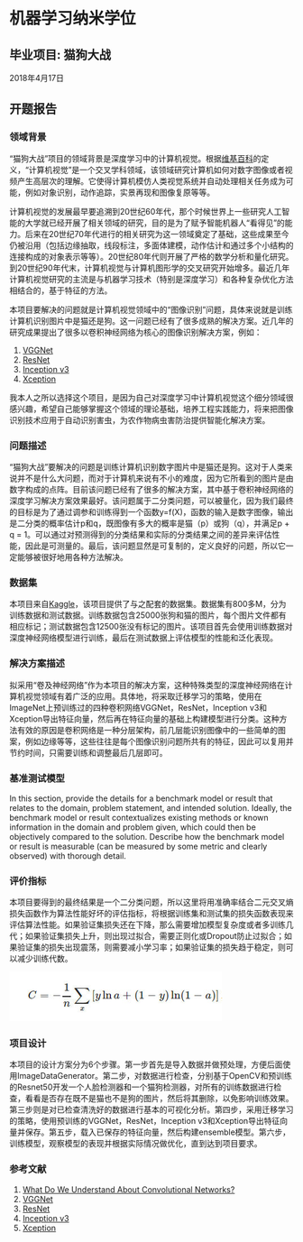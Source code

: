 # 机器学习纳米学位
## 毕业项目: 猫狗大战
2018年4月17日

## 开题报告

### 领域背景

“猫狗大战”项目的领域背景是深度学习中的计算机视觉。根据[维基百科](https://en.wikipedia.org/wiki/Computer_vision)的定义，“计算机视觉”是一个交叉学科领域，该领域研究计算机如何对数字图像或者视频产生高层次的理解。它使得计算机模仿人类视觉系统并自动处理相关任务成为可能，例如对象识别，动作追踪，实景再现和图像复原等等。

计算机视觉的发展最早要追溯到20世纪60年代，那个时候世界上一些研究人工智能的大学就已经开展了相关领域的研究，目的是为了赋予智能机器人“看得见”的能力。后来在20世纪70年代进行的相关研究为这一领域奠定了基础，这些成果至今仍被沿用（包括边缘抽取，线段标注，多面体建模，动作估计和通过多个小结构的连接构成的对象表示等等）。20世纪80年代则开展了严格的数学分析和量化研究。到20世纪90年代末，计算机视觉与计算机图形学的交叉研究开始增多。最近几年计算机视觉研究的主流是与机器学习技术（特别是深度学习）和各种复杂优化方法相结合的，基于特征的方法。

本项目要解决的问题就是计算机视觉领域中的“图像识别”问题，具体来说就是训练计算机识别图片中是猫还是狗。这一问题已经有了很多成熟的解决方案。近几年的研究成果提出了很多以卷积神经网络为核心的图像识别解决方案，例如：

1. [VGGNet](https://arxiv.org/abs/1409.1556)
2. [ResNet](https://arxiv.org/abs/1512.03385)
3. [Inception v3](https://arxiv.org/abs/1512.00567)
4. [Xception](https://arxiv.org/abs/1610.02357)

我本人之所以选择这个项目，是因为自己对深度学习中计算机视觉这个细分领域很感兴趣，希望自己能够掌握这个领域的理论基础，培养工程实践能力，将来把图像识别技术应用于自动识别害虫，为农作物病虫害防治提供智能化解决方案。

### 问题描述

“猫狗大战”要解决的问题是训练计算机识别数字图片中是猫还是狗。这对于人类来说并不是什么大问题，而对于计算机来说有不小的难度，因为它所看到的图片是由数字构成的点阵。目前该问题已经有了很多的解决方案，其中基于卷积神经网络的深度学习解决方案效果最好。该问题属于二分类问题，可以被量化，因为我们最终的目标是为了通过调参和训练得到一个函数y=f(X)，函数的输入是数字图像，输出是二分类的概率估计p和q，既图像有多大的概率是猫（p）或狗（q），并满足p + q = 1。可以通过对预测得到的分类结果和实际的分类结果之间的差异来评估性能，因此是可测量的。最后，该问题显然是可复制的，定义良好的问题，所以它一定能够被很好地用各种方法解决。

### 数据集

本项目来自[Kaggle](https://www.kaggle.com/c/dogs-vs-cats-redux-kernels-edition)，该项目提供了与之配套的数据集。数据集有800多M，分为训练数据和测试数据。训练数据包含25000张狗和猫的图片，每个图片文件都有相应标记；测试数据包含12500张没有标记的图片。该项目首先会使用训练数据对深度神经网络模型进行训练，最后在测试数据上评估模型的性能和泛化表现。

### 解决方案描述

拟采用“卷及神经网络”作为本项目的解决方案，这种特殊类型的深度神经网络在计算机视觉领域有着广泛的应用。具体地，将采取迁移学习的策略，使用在ImageNet上预训练过的四种卷积网络VGGNet，ResNet，Inception v3和Xception导出特征向量，然后再在特征向量的基础上构建模型进行分类。这种方法有效的原因是卷积网络是一种分层架构，前几层能识别图像中的一些简单的图案，例如边缘等等，这些往往是每个图像识别问题所共有的特征，因此可以复用并节约时间，只需要训练和调整最后几层即可。

### 基准测试模型

In this section, provide the details for a benchmark model or result that relates to the domain, problem statement, and intended solution. Ideally, the benchmark model or result contextualizes existing methods or known information in the domain and problem given, which could then be objectively compared to the solution. Describe how the benchmark model or result is measurable (can be measured by some metric and clearly observed) with thorough detail.

### 评价指标

本项目要得到的最终结果是一个二分类问题，所以这里将用准确率结合二元交叉熵损失函数作为算法性能好坏的评估指标，将根据训练集和测试集的损失函数表现来评估算法性能。如果验证集损失还在下降，那么需要增加模型复杂度或者多训练几代；如果验证集损失上升，则出现过拟合，需要正则化或Dropout防止过拟合；如果验证集的损失出现震荡，则需要减小学习率；如果验证集的损失趋于稳定，则可以减少训练代数。

![binary cross entropy](./binary_cross_entropy.jpg)

### 项目设计

本项目的设计方案分为6个步骤。第一步首先是导入数据并做预处理，方便后面使用ImageDataGenerator。第二步，对数据进行检查，分别基于OpenCV和预训练的Resnet50开发一个人脸检测器和一个猫狗检测器，对所有的训练数据进行检查，看看是否存在既不是猫也不是狗的图片，然后将其删除，以免影响训练效果。第三步则是对已检查清洗好的数据进行基本的可视化分析。第四步，采用迁移学习的策略，使用预训练的VGGNet，ResNet，Inception v3和Xception导出特征向量并保存。第五步，载入已保存的特征向量，然后构建ensemble模型。第六步，训练模型，观察模型的表现并根据实际情况做优化，直到达到项目要求。

### 参考文献

1. [What Do We Understand About Convolutional Networks?](https://arxiv.org/abs/1803.08834)
2. [VGGNet](https://arxiv.org/abs/1409.1556)
3. [ResNet](https://arxiv.org/abs/1512.03385)
4. [Inception v3](https://arxiv.org/abs/1512.00567)
5. [Xception](https://arxiv.org/abs/1610.02357)
